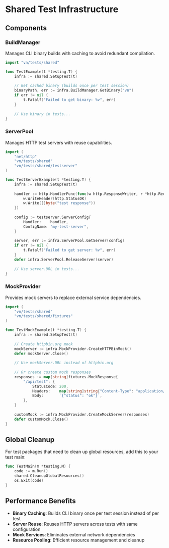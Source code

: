# Shared Test Infrastructure

## Components

### BuildManager
Manages CLI binary builds with caching to avoid redundant compilation.

```go
import "vn/tests/shared"

func TestExample(t *testing.T) {
    infra := shared.SetupTest(t)
    
    // Get cached binary (builds once per test session)
    binaryPath, err := infra.BuildManager.GetBinary("vn")
    if err != nil {
        t.Fatalf("Failed to get binary: %v", err)
    }
    
    // Use binary in tests...
}
```

### ServerPool
Manages HTTP test servers with reuse capabilities.

```go
import (
    "net/http"
    "vn/tests/shared"
    "vn/tests/shared/testserver"
)

func TestServerExample(t *testing.T) {
    infra := shared.SetupTest(t)
    
    handler := http.HandlerFunc(func(w http.ResponseWriter, r *http.Request) {
        w.WriteHeader(http.StatusOK)
        w.Write([]byte("test response"))
    })
    
    config := testserver.ServerConfig{
        Handler:    handler,
        ConfigName: "my-test-server",
    }
    
    server, err := infra.ServerPool.GetServer(config)
    if err != nil {
        t.Fatalf("Failed to get server: %v", err)
    }
    defer infra.ServerPool.ReleaseServer(server)
    
    // Use server.URL in tests...
}
```

### MockProvider
Provides mock servers to replace external service dependencies.

```go
import (
    "vn/tests/shared"
    "vn/tests/shared/fixtures"
)

func TestMockExample(t *testing.T) {
    infra := shared.SetupTest(t)
    
    // Create httpbin.org mock
    mockServer := infra.MockProvider.CreateHTTPBinMock()
    defer mockServer.Close()
    
    // Use mockServer.URL instead of httpbin.org
    
    // Or create custom mock responses
    responses := map[string]fixtures.MockResponse{
        "/api/test": {
            StatusCode: 200,
            Headers:    map[string]string{"Content-Type": "application/json"},
            Body:       `{"status": "ok"}`,
        },
    }
    
    customMock := infra.MockProvider.CreateMockServer(responses)
    defer customMock.Close()
}
```

## Global Cleanup

For test packages that need to clean up global resources, add this to your test main:

```go
func TestMain(m *testing.M) {
    code := m.Run()
    shared.CleanupGlobalResources()
    os.Exit(code)
}
```

## Performance Benefits

- **Binary Caching**: Builds CLI binary once per test session instead of per test
- **Server Reuse**: Reuses HTTP servers across tests with same configuration
- **Mock Services**: Eliminates external network dependencies
- **Resource Pooling**: Efficient resource management and cleanup
